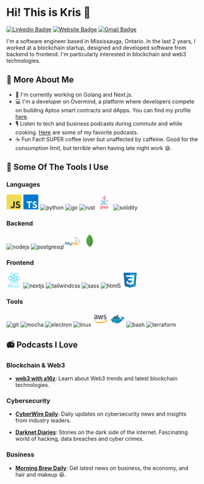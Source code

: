 # Hi! This is Kris 👋

[![Linkedin Badge](https://img.shields.io/badge/-krissolui-blue?style=flat&logo=Linkedin&logoColor=white&link=https://www.linkedin.com/in/jlim/)](https://www.linkedin.com/in/krissolui/)
[![Website Badge](https://img.shields.io/badge/-krissolui.com-9e42f5?style=flat&logo=Google-Chrome&logoColor=white&link=https://krissolui.com)](https://krissolui.com)
[![Gmail Badge](https://img.shields.io/badge/-krissolui-c14438?style=flat&logo=Gmail&logoColor=white&link=mailto:krissolui@gmail.com)](mailto:krissolui@gmail.com)

<p>
I'm a software engineer based in Mississauga, Ontario. In the last 2 years, I worked at a blockchain startup, designed and developed software from backend to frontend. I'm particularly interested in blockchain and web3 technologies.
</p>

## 🚀 More About Me

-   🔭 I'm currently working on Golang and Next.js.</li>
-   💻 I'm a developer on Overmind, a platform where developers compete on building Aptos smart contracts and dApps. You can find my profile <a href="https://overmind.xyz/@krissolui">here</a>.</li>
-   🎙️ Listen to tech and business podcasts during commute and while cooking. [Here](#-podcasts-i-love) are some of my favorite podcasts.</li>
-   ☕ Fun Fact! SUPER coffee lover but unaffected by caffeine. Good for the consumption limit, but terrible when having late night work 😪.</li>

## 🔨 Some Of The Tools I Use

### Languages

<p>
<img src="https://raw.githubusercontent.com/devicons/devicon/master/icons/javascript/javascript-original.svg" alt="javascript" width="40" height="40" />
<img src="https://raw.githubusercontent.com/devicons/devicon/master/icons/typescript/typescript-original.svg" alt="typescript" width="40" height="40" />
<img src="https://cdn.jsdelivr.net/gh/devicons/devicon/icons/python/python-original.svg" alt="python" width="40" height="40" />
<img src="https://cdn.jsdelivr.net/gh/devicons/devicon/icons/go/go-original.svg" alt="go" width="40" height="40" />
<img src="https://cdn.jsdelivr.net/gh/devicons/devicon@latest/icons/rust/rust-original.svg" alt="rust" width="40" height="40" />
<img src="https://raw.githubusercontent.com/devicons/devicon/master/icons/java/java-original-wordmark.svg" alt="java" width="40" height="40" />
<img src="https://cdn.jsdelivr.net/gh/devicons/devicon/icons/solidity/solidity-original.svg" alt="solidity" width="40" height="40" />
</p>

### Backend

<p>
<img src="https://cdn.jsdelivr.net/gh/devicons/devicon/icons/nodejs/nodejs-plain-wordmark.svg" alt="nodejs" width="40" height="40" />
<img src="https://cdn.jsdelivr.net/gh/devicons/devicon/icons/postgresql/postgresql-original.svg" alt="postgresql" width="40" height="40" />
<img src="https://raw.githubusercontent.com/devicons/devicon/master/icons/mysql/mysql-original-wordmark.svg" alt="mysql" width="40" height="40" />
<img src="https://raw.githubusercontent.com/devicons/devicon/master/icons/mongodb/mongodb-original.svg" alt="mongodb" width="40" height="40" />
</p>

### Frontend

<p>
<img src="https://raw.githubusercontent.com/devicons/devicon/master/icons/react/react-original-wordmark.svg" alt="react" width="40" height="40" />
<img src="https://cdn.jsdelivr.net/gh/devicons/devicon/icons/nextjs/nextjs-original.svg" alt="nextjs" width="40" height="40" />
<img src="https://cdn.jsdelivr.net/gh/devicons/devicon/icons/tailwindcss/tailwindcss-original-wordmark.svg" alt="tailwindcss" width="40" height="40" />
<img src="https://cdn.jsdelivr.net/gh/devicons/devicon/icons/sass/sass-original.svg" alt="sass" width="40" height="40" />
<img src="https://cdn.jsdelivr.net/gh/devicons/devicon/icons/html5/html5-original.svg" alt="html5" width="40" height="40" />
<img src="https://raw.githubusercontent.com/devicons/devicon/master/icons/css3/css3-original.svg" alt="css3" width="40" height="40" />
</p>

### Tools

<p>
<img src="https://cdn.jsdelivr.net/gh/devicons/devicon/icons/git/git-original.svg" alt="git" width="40" height="40" />
<img src="https://cdn.jsdelivr.net/gh/devicons/devicon/icons/mocha/mocha-plain.svg"  alt="mocha" width="40" height="40" />
<img src="https://cdn.jsdelivr.net/gh/devicons/devicon/icons/electron/electron-original.svg" alt="electron" width="40" height="40" />
<img src="https://cdn.jsdelivr.net/gh/devicons/devicon/icons/linux/linux-original.svg" alt="linux" width="40" height="40" />
<img src="https://raw.githubusercontent.com/github/explore/80688e429a7d4ef2fca1e82350fe8e3517d3494d/topics/aws/aws.png" alt="aws" width="40" height="40" />
<img src="https://raw.githubusercontent.com/devicons/devicon/master/icons/docker/docker-original.svg" alt="Docker" width="40" height="40" />
<img src="https://cdn.jsdelivr.net/gh/devicons/devicon/icons/bash/bash-original.svg" alt="bash" width="40" height="40" />
<img src="https://cdn.jsdelivr.net/gh/devicons/devicon/icons/terraform/terraform-original.svg" alt="terraform" width="40" height="40" />
</p>

## 📻 Podcasts I Love

### Blockchain & Web3

-   **[web3 with a16z](https://open.spotify.com/show/7pMZvsNXEnb0CYcPiDQywE)**: Learn about Web3 trends and latest blockchain technologies.

### Cybersecurity

-   **[CyberWire Daily](https://open.spotify.com/show/0CnYnxrAcfRjh0YSQINAwe)**: Daily updates on cybersecurity news and insights from industry leaders.

-   **[Darknet Diaries](https://open.spotify.com/show/4XPl3uEEL9hvqMkoZrzbx5)**: Stories on the dark side of the internet. Fascinating world of hacking, data breaches and cyber crimes.

### Business

-   **[Morning Brew Daily](https://open.spotify.com/show/7nc7OQdPTekErtFSRxOBKh)**: Get latest news on business, the economy, and hair and makeup 😆.

<!--
**krissolui/krissolui** is a ✨ _special_ ✨ repository because its `README.md` (this file) appears on your GitHub profile.

Here are some ideas to get you started:

- 🔭 I’m currently working on ...
- 🌱 I’m currently learning ...
- 👯 I’m looking to collaborate on ...
- 🤔 I’m looking for help with ...
- 💬 Ask me about ...
- 📫 How to reach me: ...
- 😄 Pronouns: ...
- ⚡ Fun fact: ...
-->
